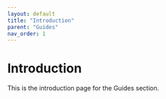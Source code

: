 ```yaml
---
layout: default
title: "Introduction"
parent: "Guides"
nav_order: 1
---
```


# Introduction

This is the introduction page for the Guides section.
